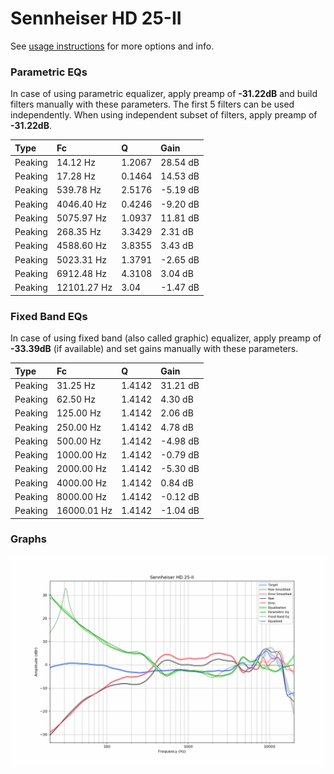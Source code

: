 # Sennheiser HD 25-II
See [usage instructions](https://github.com/jaakkopasanen/AutoEq#usage) for more options and info.

### Parametric EQs
In case of using parametric equalizer, apply preamp of **-31.22dB** and build filters manually
with these parameters. The first 5 filters can be used independently.
When using independent subset of filters, apply preamp of **-31.22dB**.

| Type    | Fc          |      Q | Gain     |
|:--------|:------------|:-------|:---------|
| Peaking | 14.12 Hz    | 1.2067 | 28.54 dB |
| Peaking | 17.28 Hz    | 0.1464 | 14.53 dB |
| Peaking | 539.78 Hz   | 2.5176 | -5.19 dB |
| Peaking | 4046.40 Hz  | 0.4246 | -9.20 dB |
| Peaking | 5075.97 Hz  | 1.0937 | 11.81 dB |
| Peaking | 268.35 Hz   | 3.3429 | 2.31 dB  |
| Peaking | 4588.60 Hz  | 3.8355 | 3.43 dB  |
| Peaking | 5023.31 Hz  | 1.3791 | -2.65 dB |
| Peaking | 6912.48 Hz  | 4.3108 | 3.04 dB  |
| Peaking | 12101.27 Hz | 3.04   | -1.47 dB |

### Fixed Band EQs
In case of using fixed band (also called graphic) equalizer, apply preamp of **-33.39dB**
(if available) and set gains manually with these parameters.

| Type    | Fc          |      Q | Gain     |
|:--------|:------------|:-------|:---------|
| Peaking | 31.25 Hz    | 1.4142 | 31.21 dB |
| Peaking | 62.50 Hz    | 1.4142 | 4.30 dB  |
| Peaking | 125.00 Hz   | 1.4142 | 2.06 dB  |
| Peaking | 250.00 Hz   | 1.4142 | 4.78 dB  |
| Peaking | 500.00 Hz   | 1.4142 | -4.98 dB |
| Peaking | 1000.00 Hz  | 1.4142 | -0.79 dB |
| Peaking | 2000.00 Hz  | 1.4142 | -5.30 dB |
| Peaking | 4000.00 Hz  | 1.4142 | 0.84 dB  |
| Peaking | 8000.00 Hz  | 1.4142 | -0.12 dB |
| Peaking | 16000.01 Hz | 1.4142 | -1.04 dB |

### Graphs
![](./Sennheiser%20HD%2025-II.png)